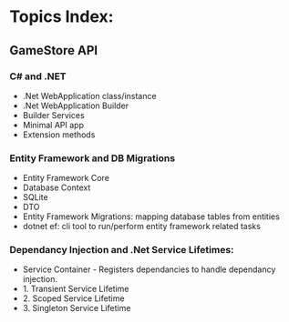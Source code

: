# Topics Index:

## GameStore API

### C# and .NET
<ul>
    <li>.Net WebApplication class/instance</li>
    <li>.Net WebApplication Builder</li>
    <li>Builder Services</li>
    <li>Minimal API app</li>
    <li>Extension methods</li>
</ul>

### Entity Framework and DB Migrations
<ul>
    <li>Entity Framework Core</li>
    <li>Database Context</li>
    <li>SQLite</li>
    <li>DTO</li>
    <li>Entity Framework Migrations: mapping database tables from entities</li>
    <li>dotnet ef: cli tool to run/perform entity framework related tasks</li>
</ul>

### Dependancy Injection and .Net Service Lifetimes:
<ul>
    <li>Service Container - Registers dependancies to handle dependancy injection.</li>
    <li>1. Transient Service Lifetime</li>
    <li>2. Scoped Service Lifetime</li>
    <li>3. Singleton Service Lifetime</li>
</ul>
